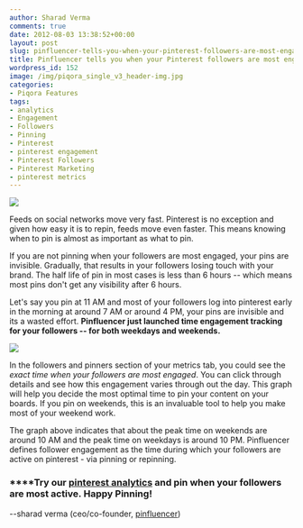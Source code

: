 ```yaml
---
author: Sharad Verma
comments: true
date: 2012-08-03 13:38:52+00:00
layout: post
slug: pinfluencer-tells-you-when-your-pinterest-followers-are-most-engaged
title: Pinfluencer tells you when your Pinterest followers are most engaged
wordpress_id: 152
image: /img/piqora_single_v3_header-img.jpg
categories:
- Piqora Features
tags:
- analytics
- Engagement
- Followers
- Pinning
- Pinterest
- pinterest engagement
- Pinterest Followers
- Pinterest Marketing
- pinterest metrics
---
```


[![](http://blog.pinfluencer.com/wp-content/uploads/2012/08/timegraph-1024x365.png)](http://blog.pinfluencer.com/wp-content/uploads/2012/08/timegraph.png)



Feeds on social networks move very fast. Pinterest is no exception and given how easy it is to repin, feeds move even faster. This means knowing when to pin is almost as important as what to pin.

If you are not pinning when your followers are most engaged, your pins are invisible. Gradually, that results in your followers losing touch with your brand. The half life of pin in most cases is less than 6 hours -- which means most pins don't get any visibility after 6 hours.

Let's say you pin at 11 AM and most of your followers log into pinterest early in the morning at around 7 AM or around 4 PM, your pins are invisible and its a wasted effort. **Pinfluencer just launched time engagement tracking for your followers -- for both weekdays and weekends.**


<!-- more -->




[![](http://blog.pinfluencer.com/wp-content/uploads/2012/08/mostengaged.png)](http://blog.pinfluencer.com/wp-content/uploads/2012/08/mostengaged.png)





In the followers and pinners section of your metrics tab, you could see the _exact time when your followers are most engaged_. You can click through details and see how this engagement varies through out the day. This graph will help you decide the most optimal time to pin your content on your boards. If you pin on weekends, this is an invaluable tool to help you make most of your weekend work.


The graph above indicates that about the peak time on weekends are around 10 AM and the peak time on weekdays is around 10 PM. Pinfluencer defines follower engagement as the time during which your followers are active on pinterest - via pinning or repinning.




### ****Try our [pinterest analytics](http://www.pinfluencer.com) and pin when your followers are most active. **Happy Pinning!**




--sharad verma (ceo/co-founder, [pinfluencer](http://blog.pinfluencer.com/))



